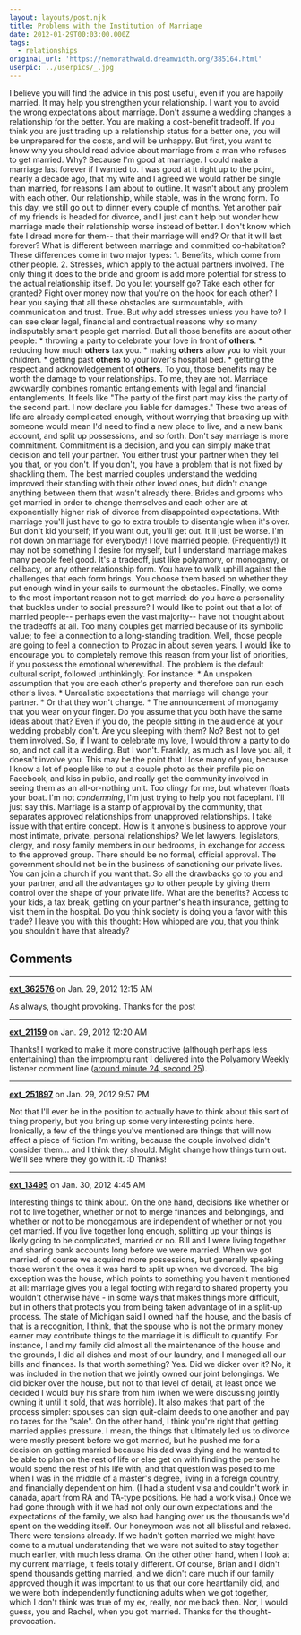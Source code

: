 ```yaml
---
layout: layouts/post.njk
title: Problems with the Institution of Marriage
date: 2012-01-29T00:03:00.000Z
tags:
  - relationships
original_url: 'https://nemorathwald.dreamwidth.org/385164.html'
userpic: ../userpics/_.jpg
---
```

I believe you will find the advice in this post useful, even if you are happily married. It may help you strengthen your relationship. I want you to avoid the wrong expectations about marriage. Don't assume a wedding changes a relationship for the better. You are making a cost-benefit tradeoff. If you think you are just trading up a relationship status for a better one, you will be unprepared for the costs, and will be unhappy. But first, you want to know why you should read advice about marriage from a man who refuses to get married. Why? Because I'm good at marriage. I could make a marriage last forever if I wanted to. I was good at it right up to the point, nearly a decade ago, that my wife and I agreed we would rather be single than married, for reasons I am about to outline. It wasn't about any problem with each other. Our relationship, while stable, was in the wrong form. To this day, we still go out to dinner every couple of months. Yet another pair of my friends is headed for divorce, and I just can't help but wonder how marriage made their relationship worse instead of better. I don't know which fate I dread more for them-- that their marriage will end? Or that it will last forever? What is different between marriage and committed co-habitation? These differences come in two major types: 1. Benefits, which come from other people. 2. Stresses, which apply to the actual partners involved. The only thing it does to the bride and groom is add more potential for stress to the actual relationship itself. Do you let yourself go? Take each other for granted? Fight over money now that you're on the hook for each other? I hear you saying that all these obstacles are surmountable, with communication and trust. True. But why add stresses unless you have to? I can see clear legal, financial and contractual reasons why so many indisputably smart people get married. But all those benefits are about other people: \* throwing a party to celebrate your love in front of **others**. \* reducing how much **others** tax you. \* making **others** allow you to visit your children. \* getting past **others** to your lover's hospital bed. \* getting the respect and acknowledgement of **others**. To you, those benefits may be worth the damage to your relationships. To me, they are not. Marriage awkwardly combines romantic entanglements with legal and financial entanglements. It feels like "The party of the first part may kiss the party of the second part. I now declare you liable for damages." These two areas of life are already complicated enough, without worrying that breaking up with someone would mean I'd need to find a new place to live, and a new bank account, and split up possessions, and so forth. Don't say marriage is more commitment. Commitment is a decision, and you can simply make that decision and tell your partner. You either trust your partner when they tell you that, or you don't. If you don't, you have a problem that is not fixed by shackling them. The best married couples understand the wedding improved their standing with their other loved ones, but didn't change anything between them that wasn't already there. Brides and grooms who get married in order to change themselves and each other are at exponentially higher risk of divorce from disappointed expectations. With marriage you'll just have to go to extra trouble to disentangle when it's over. But don't kid yourself; If you want out, you'll get out. It'll just be worse. I'm not down on marriage for everybody! I love married people. (Frequently!) It may not be something I desire for myself, but I understand marriage makes many people feel good. It's a tradeoff, just like polyamory, or monogamy, or celibacy, or any other relationship form. You have to walk uphill against the challenges that each form brings. You choose them based on whether they put enough wind in your sails to surmount the obstacles. Finally, we come to the most important reason not to get married: do you have a personality that buckles under to social pressure? I would like to point out that a lot of married people-- perhaps even the vast majority-- have not thought about the tradeoffs at all. Too many couples get married because of its symbolic value; to feel a connection to a long-standing tradition. Well, those people are going to feel a connection to Prozac in about seven years. I would like to encourage you to completely remove this reason from your list of priorities, if you possess the emotional wherewithal. The problem is the default cultural script, followed unthinkingly. For instance: \* An unspoken assumption that you are each other's property and therefore can run each other's lives. \* Unrealistic expectations that marriage will change your partner. \* Or that they won't change. \* The announcement of monogamy that you wear on your finger. Do you assume that you both have the same ideas about that? Even if you do, the people sitting in the audience at your wedding probably don't. Are you sleeping with them? No? Best not to get them involved. So, if I want to celebrate my love, I would throw a party to do so, and not call it a wedding. But I won't. Frankly, as much as I love you all, it doesn't involve you. This may be the point that I lose many of you, because I know a lot of people like to put a couple photo as their profile pic on Facebook, and kiss in public, and really get the community involved in seeing them as an all-or-nothing unit. Too clingy for me, but whatever floats your boat. I'm not _condemning_, I'm just trying to help you not faceplant. I'll just say this. Marriage is a stamp of approval by the community, that separates approved relationships from unapproved relationships. I take issue with that entire concept. How is it anyone's business to approve your most intimate, private, personal relationships? We let lawyers, legislators, clergy, and nosy family members in our bedrooms, in exchange for access to the approved group. There should be no formal, official approval. The government should not be in the business of sanctioning our private lives. You can join a church if you want that. So all the drawbacks go to you and your partner, and all the advantages go to other people by giving them control over the shape of your private life. What are the benefits? Access to your kids, a tax break, getting on your partner's health insurance, getting to visit them in the hospital. Do you think society is doing you a favor with this trade? I leave you with this thought: How whipped are you, that you think you shouldn't have that already?

## Comments

---

**[ext_362576](https://www.dreamwidth.org/users/ext_362576)** on Jan. 29, 2012 12:15 AM

As always, thought provoking. Thanks for the post

---

**[ext_21159](https://www.dreamwidth.org/users/ext_21159)** on Jan. 29, 2012 12:20 AM

Thanks! I worked to make it more constructive (although perhaps less entertaining) than the impromptu rant I delivered into the Polyamory Weekly listener comment line ([around minute 24, second 25](http://polyweekly.com/2011/10/pw-289-the-sister-wives-lawsuit-and-why-you-should-care/)).

---

**[ext_251897](https://www.dreamwidth.org/users/ext_251897)** on Jan. 29, 2012 9:57 PM

Not that I'll ever be in the position to actually have to think about this sort of thing properly, but you bring up some very interesting points here. Ironically, a few of the things you've mentioned are things that will now affect a piece of fiction I'm writing, because the couple involved didn't consider them... and I think they should. Might change how things turn out. We'll see where they go with it. :D Thanks!

---

**[ext_13495](https://www.dreamwidth.org/users/ext_13495)** on Jan. 30, 2012 4:45 AM

Interesting things to think about. On the one hand, decisions like whether or not to live together, whether or not to merge finances and belongings, and whether or not to be monogamous are independent of whether or not you get married. If you live together long enough, splitting up your things is likely going to be complicated, married or no. Bill and I were living together and sharing bank accounts long before we were married. When we got married, of course we acquired more possessions, but generally speaking those weren't the ones it was hard to split up when we divorced. The big exception was the house, which points to something you haven't mentioned at all: marriage gives you a legal footing with regard to shared property you wouldn't otherwise have - in some ways that makes things more difficult, but in others that protects you from being taken advantage of in a split-up process. The state of Michigan said I owned half the house, and the basis of that is a recognition, I think, that the spouse who is not the primary money earner may contribute things to the marriage it is difficult to quantify. For instance, I and my family did almost all the maintenance of the house and the grounds, I did all dishes and most of our laundry, and I managed all our bills and finances. Is that worth something? Yes. Did we dicker over it? No, it was included in the notion that we jointly owned our joint belongings. We did bicker over the house, but not to that level of detail, at least once we decided I would buy his share from him (when we were discussing jointly owning it until it sold, that was horrible). It also makes that part of the process simpler: spouses can sign quit-claim deeds to one another and pay no taxes for the "sale". On the other hand, I think you're right that getting married applies pressure. I mean, the things that ultimately led us to divorce were mostly present before we got married, but he pushed me for a decision on getting married because his dad was dying and he wanted to be able to plan on the rest of life or else get on with finding the person he would spend the rest of his life with, and that question was posed to me when I was in the middle of a master's degree, living in a foreign country, and financially dependent on him. (I had a student visa and couldn't work in canada, apart from RA and TA-type positions. He had a work visa.) Once we had gone through with it we had not only our own expectations and the expectations of the family, we also had hanging over us the thousands we'd spent on the wedding itself. Our honeymoon was not all blissful and relaxed. There were tensions already. If we hadn't gotten married we might have come to a mutual understanding that we were not suited to stay together much earlier, with much less drama. On the other other hand, when I look at my current marriage, it feels totally different. Of course, Brian and I didn't spend thousands getting married, and we didn't care much if our family approved though it was important to us that our core heartfamily did, and we were both independently functioning adults when we got together, which I don't think was true of my ex, really, nor me back then. Nor, I would guess, you and Rachel, when you got married. Thanks for the thought-provocation.
